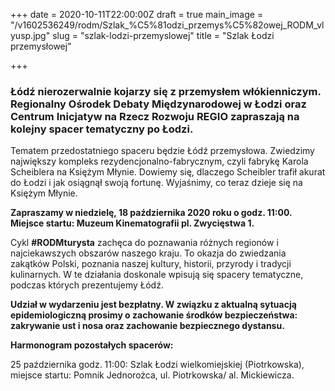 +++
date = 2020-10-11T22:00:00Z
draft = true
main_image = "/v1602536249/rodm/Szlak_%C5%81odzi_przemys%C5%82owej_RODM_vlyusp.jpg"
slug = "szlak-lodzi-przemyslowej"
title = "Szlak Łodzi przemysłowej"

+++
### **Łódź nierozerwalnie kojarzy się z przemysłem włókienniczym. Regionalny Ośrodek Debaty Międzynarodowej w Łodzi oraz Centrum Inicjatyw na Rzecz Rozwoju REGIO zapraszają na kolejny spacer tematyczny po Łodzi.**

Tematem przedostatniego spaceru będzie Łódź przemysłowa. Zwiedzimy największy kompleks rezydencjonalno-fabrycznym, czyli fabrykę Karola Scheiblera na Księżym Młynie. Dowiemy się, dlaczego Scheibler trafił akurat do Łodzi i jak osiągnął swoją fortunę. Wyjaśnimy, co teraz dzieje się na Księżym Młynie.

**Zapraszamy w niedzielę, 18 października 2020 roku o godz. 11:00. Miejsce startu: Muzeum Kinematografii pl. Zwycięstwa 1.**

Cykl **#RODMturysta** zachęca do poznawania różnych regionów i najciekawszych obszarów naszego kraju. To okazja do zwiedzania zakątków Polski, poznania naszej kultury, historii, przyrody i tradycji kulinarnych. W te działania doskonale wpisują się spacery tematyczne, podczas których prezentujemy Łódź.

**Udział w wydarzeniu jest bezpłatny. W związku z aktualną sytuacją epidemiologiczną prosimy o zachowanie środków bezpieczeństwa: zakrywanie ust i nosa oraz zachowanie bezpiecznego dystansu.**

**Harmonogram pozostałych spacerów:**

25 października godz. 11:00: Szlak Łodzi wielkomiejskiej (Piotrkowska), miejsce startu: Pomnik Jednorożca, ul. Piotrkowska/ al. Mickiewicza.